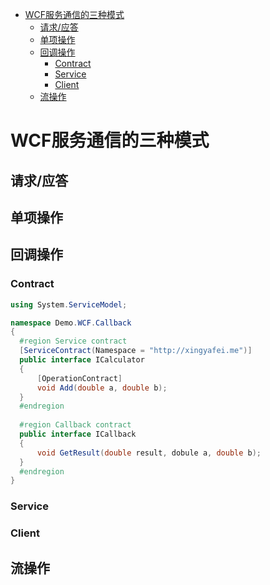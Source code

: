 <!-- TOC -->

- [WCF服务通信的三种模式](#wcf%e6%9c%8d%e5%8a%a1%e9%80%9a%e4%bf%a1%e7%9a%84%e4%b8%89%e7%a7%8d%e6%a8%a1%e5%bc%8f)
  - [请求/应答](#%e8%af%b7%e6%b1%82%e5%ba%94%e7%ad%94)
  - [单项操作](#%e5%8d%95%e9%a1%b9%e6%93%8d%e4%bd%9c)
  - [回调操作](#%e5%9b%9e%e8%b0%83%e6%93%8d%e4%bd%9c)
    - [Contract](#contract)
    - [Service](#service)
    - [Client](#client)
  - [流操作](#%e6%b5%81%e6%93%8d%e4%bd%9c)

<!-- /TOC -->
# WCF服务通信的三种模式
## 请求/应答
## 单项操作
## 回调操作
### Contract
  ```C#
  using System.ServiceModel;
  
  namespace Demo.WCF.Callback
  {
    #region Service contract
    [ServiceContract(Namespace = "http://xingyafei.me")]
    public interface ICalculator
    {
        [OperationContract]
        void Add(double a, double b);
    }
    #endregion
    
    #region Callback contract
    public interface ICallback
    {
        void GetResult(double result, dobule a, double b);
    }
    #endregion
  }
  
  
  ```
### Service
### Client
## 流操作